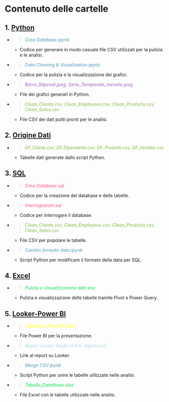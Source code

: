 # Contenuto delle cartelle

## 1. [Python](https://github.com/Frama91/Portfolio/tree/main/Epicode/Python 'Vai alla cartella')
   
   - > <font color = "#519ABA">_Crea Database.ipynb_</font>  
      - Codice per generare in modo casuale file CSV utilizzati per la pulizia e le analisi.
   - > <font color = "#519ABA">_Data Cleaning & Visualization.ipynb_  </font>
      - Codice per la pulizia e la visualizzazione dei grafici.
   - > <font color= "#A062C8">_Barre_Stipendi.jpeg, Serie_Ttemporale_mensile.jpeg_</font>
      - File dei grafici generati in Python.
   - > <font color = "#86B943">_Clean_Clients.csv, Clean_Employees.csv, Clean_Products.csv, Clean_Sales.csv_ </font>
      - File CSV dei dati puliti pronti per le analisi.

## 2. [Origine Dati]("https://github.com/Frama91/Portfolio/tree/main/Epicode/Origine%20Dati" 'Vai alla cartella')
   - > <font color = "#86B943">_DF_Clienti.csv, DF.Dipendenti.csv, DF_Prodotti.csv, DF_Vendite.csv_ </font>
      - Tabelle dati generate dallo script Python.

## 3. [SQL]("https://github.com/Frama91/Portfolio/tree/main/Epicode/SQL" "Vai alla cartella")
   - > <font color = "#F55385">_Crea Database.sql_</font>
      - Codice per la creazione del database e delle tabelle.
   - > <font color = "#F55385">_Interrogazioni.sql_</font>
      - Codice per interrogare il database.
   - > <font color = "#86B943">_Clean_Clients.csv, Clean_Employees.csv, Clean_Products.csv, Clean_Sales.csv_ </font>
      - File CSV per popolare le tabelle.
   - > <font color = "#519ABA">_Cambio formato data.ipynb_</font>  
      - Script Python per modificare il formato della data per SQL.

## 4. [Excel]("https://github.com/Frama91/Portfolio/tree/main/Epicode/Excel" "Vai alla cartella")
   - > <font color = "#18D85A">_Pulizia e Visualizzazione dati.xlsx_</font> 
      - Pulizia e visualizzazione delle tabelle tramite Pivot e Power Query.

## 5. [Looker-Power BI](https://github.com/Frama91/Portfolio/tree/main/Epicode/Looker-Power%20BI "Vai alla cartella")
   - > <font color = "Yellow">_Capstone_PowerBI_pbix_</font> 
      - File Power BI per la presentazione.
   - > <font color = "LightBlue">_Report Looker Studio D.N.E. Agency.url_</font> 
      - Link al report su Looker.
   - > <font color = "#519ABA">_Merge CSV.ipynb_</font> 
      - Script Python per unire le tabelle utilizzate nelle analisi.
   - > <font color = "#18D85A">_Tabelle_Datatbase.xlsx_</font>
      - File Excel con le tabelle utilizzate nelle analisi.


